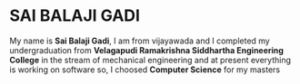 # SAI BALAJI GADI
My name is **Sai Balaji Gadi**, I am from vijayawada and I completed my undergraduation from **Velagapudi Ramakrishna Siddhartha Engineering College** in the stream of mechanical engineering and at present everything is working on software so, I choosed **Computer Science** for my masters
